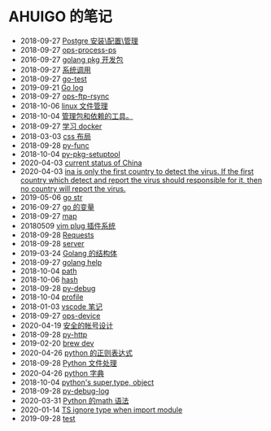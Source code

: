 # AHUIGO 的笔记
- 2018-09-27 [Postgre 安装\配置\管理](/b/db/pg-ddl-install) 
- 2018-09-27 [ops-process-ps](/b/c/ops-process-ps) 
- 2016-09-27 [golang pkg 开发包](/b/go/go-pkg-dev) 
- 2018-09-27 [系统调用](/b/go/go-os) 
- 2018-09-27 [go-test](/b/go/15.go-test) 
- 2019-09-21 [Go log](/b/go/go-log) 
- 2018-09-27 [ops-ftp-rsync](/b/c/ops-ftp-rsync) 
- 2018-10-06 [linux 文件管理](/b/c/ops-file) 
- 2018-10-04 [管理包和依赖的工具。](/b/py/py-pkg) 
- 2018-09-27 [学习 docker](/b/arch/docker-begin) 
- 2018-03-03 [css 布局](/b/ria/css-layout) 
- 2018-09-28 [py-func](/b/py/py-func) 
- 2018-10-04 [py-pkg-setuptool](/b/py/py-pkg-setuptool) 
- 2020-04-03 [current status of China](/b/life/covid-19) 
- 2020-04-03 [ina is only the first country to detect the virus. If the first country which detect and report the virus should responsible for it, then no country will report the virus.](/b/life/covid-19-china) 
- 2019-05-06 [go str](/b/go/go-str-serial) 
- 2016-09-27 [go 的变量](/b/go/7.go-var) 
- 2018-09-27 [map](/b/go/7.go-var-map) 
- 20180509 [vim plug 插件系统](/b/vim/nvim-plugin) 
- 2018-09-28 [Requests](/b/py/py-aiohttp) 
- 2018-09-28 [server](/b/py/py-aiohttp-server) 
- 2019-03-24 [Golang 的结构体](/b/go/go-struct) 
- 2018-09-27 [golang help](/b/go/11.go-help) 
- 2018-10-04 [path](/b/vsc/vsc-path) 
- 2018-10-06 [hash](/b/sec/sec-hash) 
- 2018-09-28 [py-debug](/b/py/py-debug) 
- 2018-10-04 [profile](/b/py/py-profiler) 
- 2018-01-03 [vscode 笔记](/b/vsc/vsc-shortcut) 
- 2018-09-27 [ops-device](/b/c/ops-device) 
- 2020-04-19 [安全的帐号设计](/b/sec/sec-account) 
- 2018-09-28 [py-http](/b/py/py-http) 
- 2019-02-20 [brew dev](/b/mac/mac-brew-dev) 
- 2020-04-26 [python 的正则表达式](/b/py/py-str-regex) 
- 2018-09-28 [Python 文件处理](/b/py/py-file) 
- 2020-04-26 [python 字典](/b/py/py-var-dict) 
- 2018-10-04 [python's super,type, object](/b/py/py-obj-type-super) 
- 2018-09-28 [py-debug-log](/b/py/py-debug-log) 
- 2020-03-31 [Python 的math 语法](/b/py/math/py-math) 
- 2020-01-14 [TS ignore type when import module](/b/ria/ts/ts-ignore) 
- 2019-09-28 [test](/b/c/ops-benchmark) 

